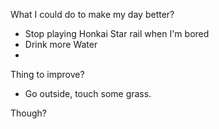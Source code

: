 
What I could do to make my day better?
+ Stop playing Honkai Star rail when I'm bored
+ Drink more Water
+ 
Thing to improve?
+ Go outside, touch some grass.

Though?